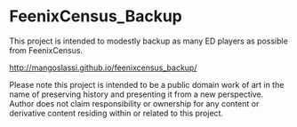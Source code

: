FeenixCensus_Backup
====
This project is intended to modestly backup as many ED players as possible from FeenixCensus.

http://mangoslassi.github.io/feenixcensus_backup/

Please note this project is intended to be a public domain work of art in the name of preserving history and presenting it from a new perspective. Author does not claim responsibility or ownership for any content or derivative content residing within or related to this project.
